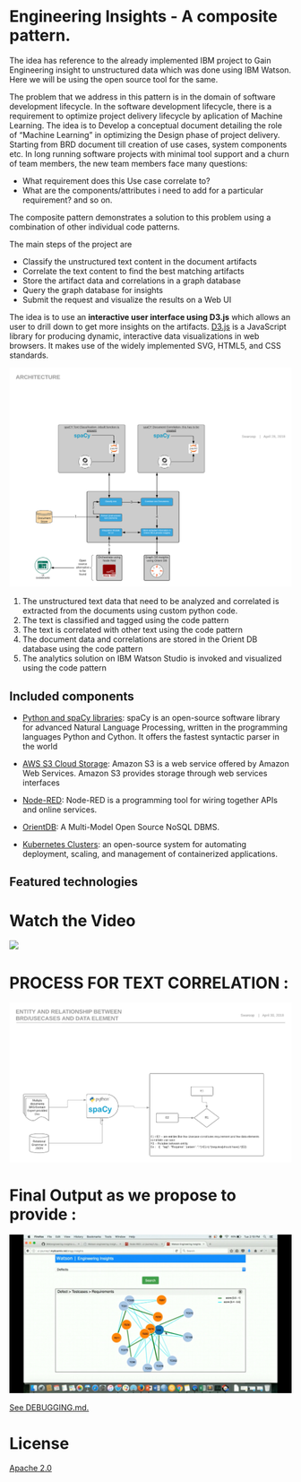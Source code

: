 # Engineering Insights - A composite pattern. 
The idea has reference to the already implemented IBM project to Gain Engineering insight to unstructured data which was done using IBM Watson. Here we will be using the open source tool for the same.

The problem that we address in this pattern is in the domain of software development lifecycle. In the software development lifecycle, there is a requirement to optimize project delivery lifecycle by aplication of Machine Learning. The idea is to Develop a conceptual document detailing the role of “Machine Learning” in optimizing the Design phase of project delivery.  Starting from BRD document till creation of use cases, system components etc. In long running software projects with minimal tool support and a churn of team members, the new team members face many questions: 
- What requirement does this Use case correlate to?
- What are the components/attributes i need to add for a particular requirement?
and so on.

The composite pattern demonstrates a solution to this problem using a combination of other individual code patterns.  

The main steps of the project are
- Classify the unstructured text content in the document artifacts
- Correlate the text content to find the best matching artifacts
- Store the artifact data and correlations in a graph database
- Query the graph database for insights
- Submit the request and visualize the results on a Web UI


The idea is to use an **interactive user interface using D3.js** which allows an user to drill down to get more insights on the artifacts. [D3.js](https://d3js.org/) is a JavaScript library for producing dynamic, interactive data visualizations in web browsers. It makes use of the widely implemented SVG, HTML5, and CSS standards.

![](doc/source/images/Architecture.png)

1. The unstructured text data that need to be analyzed and correlated is extracted from the documents using custom python code.
2. The text is classified and tagged using the code pattern 
3. The text is correlated with other text using the code pattern 
4. The document data and correlations are stored in the Orient DB database using the code pattern
5. The analytics solution on IBM Watson Studio is invoked and visualized using the code pattern 

## Included components

* [Python and spaCy libraries](https://spacy.io/usage/spacy-101): spaCy is an open-source software library for advanced Natural Language Processing, written in the programming languages Python and Cython. It offers the fastest syntactic parser in the world

* [AWS S3 Cloud Storage](https://console.bluemix.net/catalog/infrastructure/cloud-object-storage): Amazon S3 is a web service offered by Amazon Web Services. Amazon S3 provides storage through web services interfaces 

* [Node-RED](https://nodered.org/): Node-RED is a programming tool for wiring together APIs and online services.

* [OrientDB](http://orientdb.com/orientdb/): A Multi-Model Open Source NoSQL DBMS.

* [Kubernetes Clusters](https://console.bluemix.net/containers-kubernetes/launch): an open-source system for automating deployment, scaling, and management of containerized applications.

## Featured technologies


# Watch the Video
[![](http://img.youtube.com/vi/O4_eAFaYanY/0.jpg)](https://youtu.be/O4_eAFaYanY) 


# PROCESS FOR TEXT CORRELATION :

![](doc/source/images/Entity_Relationship.png)

# Final Output as we propose to provide :

![](doc/source/images/relationsentity.png)


[See DEBUGGING.md.](DEBUGGING.md)

# License

[Apache 2.0](LICENSE)
